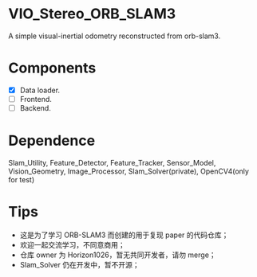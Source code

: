 # VIO_Stereo_ORB_SLAM3
A simple visual-inertial odometry reconstructed from orb-slam3.

# Components
- [x] Data loader.
- [ ] Frontend.
- [ ] Backend.

# Dependence
Slam_Utility, Feature_Detector, Feature_Tracker, Sensor_Model, Vision_Geometry, Image_Processor, Slam_Solver(private), OpenCV4(only for test)

# Tips
- 这是为了学习 ORB-SLAM3 而创建的用于复现 paper 的代码仓库；
- 欢迎一起交流学习，不同意商用；
- 仓库 owner 为 Horizon1026，暂无共同开发者，请勿 merge；
- Slam_Solver 仍在开发中，暂不开源；
